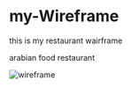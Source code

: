 # my-Wireframe

this is my restaurant wairframe 

arabian food  restaurant

![wireframe](https://tse4.mm.bing.net/th?id=OIP.Xs4QHj7igP5fVPj_9h1W1gHaEQ&pid=Api&P=0)
